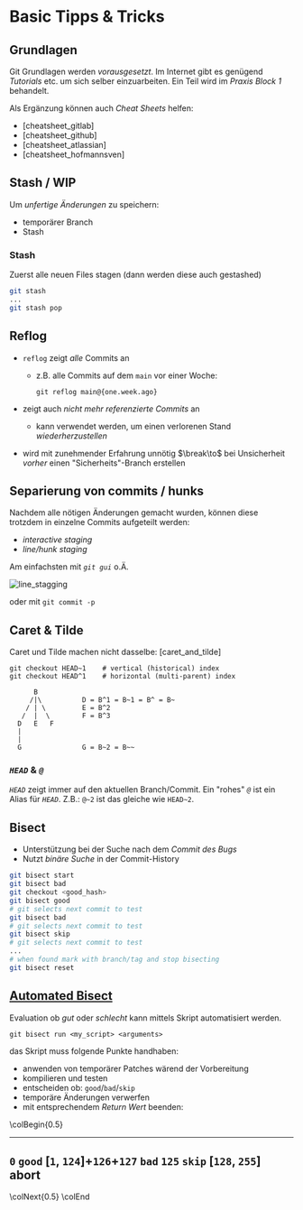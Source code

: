 Basic Tipps & Tricks
====================


Grundlagen
----------

Git Grundlagen werden *vorausgesetzt*.
Im Internet gibt es genügend *Tutorials* etc. um sich selber einzuarbeiten.
Ein Teil wird im *Praxis Block 1* behandelt.

Als Ergänzung können auch *Cheat Sheets* helfen:

* [cheatsheet_gitlab]
* [cheatsheet_github]
* [cheatsheet_atlassian]
* [cheatsheet_hofmannsven]


Stash / WIP
-----------

Um *unfertige Änderungen* zu speichern:

* temporärer Branch
* Stash

### Stash

Zuerst alle neuen Files stagen (dann werden diese auch gestashed)

~~~ {.bash .numberLines}
git stash
...
git stash pop
~~~


Reflog
------

* `reflog` zeigt *alle* Commits an
  * z.B. alle Commits auf dem `main` vor einer Woche:

    ~~~ {.bash}
    git reflog main@{one.week.ago}
    ~~~

* zeigt auch *nicht mehr referenzierte Commits* an
  * kann verwendet werden, um einen verlorenen Stand *wiederherzustellen*

* wird mit zunehmender Erfahrung unnötig
  $\break\to$ bei Unsicherheit *vorher* einen "Sicherheits"-Branch erstellen


Separierung von commits / hunks
-------------------------------

Nachdem alle nötigen Änderungen gemacht wurden,
können diese trotzdem in einzelne Commits aufgeteilt werden:

* *interactive staging*
* *line/hunk staging*

Am einfachsten mit *`git gui`* o.Ä.

![line_stagging](images/line_stagging.png)

oder mit `git commit -p`


Caret & Tilde
-------------

Caret und Tilde machen nicht dasselbe: [caret_and_tilde]

~~~ {.bash}
git checkout HEAD~1    # vertical (historical) index
git checkout HEAD^1    # horizontal (multi-parent) index

      B
     /|\          D = B^1 = B~1 = B^ = B~
    / | \         E = B^2
   /  |  \        F = B^3
  D   E   F
  |
  |
  G               G = B~2 = B~~
~~~

### *`HEAD`* & *`@`*

*`HEAD`* zeigt immer auf den aktuellen Branch/Commit.
Ein "rohes" *`@`* ist ein Alias für *`HEAD`*.
Z.B.: `@~2` ist das gleiche wie `HEAD~2`.


Bisect
------

* Unterstützung bei der Suche nach dem *Commit des Bugs*
* Nutzt *binäre Suche* in der Commit-History

~~~ {.bash .numberLines}
git bisect start
git bisect bad
git checkout <good_hash>
git bisect good
# git selects next commit to test
git bisect bad
# git selects next commit to test
git bisect skip
# git selects next commit to test
...
# when found mark with branch/tag and stop bisecting
git bisect reset
~~~


[Automated Bisect](https://git-scm.com/docs/git-bisect#_bisect_run)
------------------

Evaluation ob *gut* oder *schlecht* kann mittels Skript automatisiert werden.

~~~ {.bash}
git bisect run <my_script> <arguments>
~~~

das Skript muss folgende Punkte handhaben:

* anwenden von temporärer Patches wärend der Vorbereitung
* kompilieren und testen
* entscheiden ob: `good`/`bad`/`skip`
* temporäre Änderungen verwerfen
* mit entsprechendem *Return Wert* beenden:

\colBegin{0.5}

----------------            ------
`0`                         `good`
\[`1`, `124`\]+`126`+`127`  `bad`
`125`                       `skip`
\[`128`, `255`\]            abort
----------------------------------

\colNext{0.5}
\colEnd
